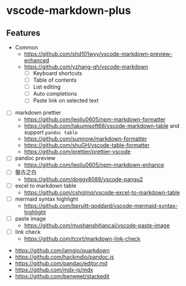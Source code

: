 # vscode-markdown-plus

## Features

- Common
  - https://github.com/shd101wyy/vscode-markdown-preview-enhanced
  - https://github.com/yzhang-gh/vscode-markdown
    - [ ] Keyboard shortcuts
    - [ ] Table of contents
    - [ ] List editing
    - [ ] Auto completions
    - [ ] Paste link on selected text
- [ ] markdown prettier
  - https://github.com/leoliu0605/npm-markdown-formatter
  - https://github.com/takumisoft68/vscode-markdown-table and support `pandoc table`
  - https://github.com/sumnow/markdown-formatter
  - https://github.com/shuGH/vscode-table-formatter
  - https://github.com/prettier/prettier-vscode
- [ ] pandoc preview
  - https://github.com/leoliu0605/npm-markdown-enhance
- [ ] 盤古之白
  - https://github.com/doggy8088/vscode-pangu2
- [ ] excel to markdown table
  - https://github.com/csholmq/vscode-excel-to-markdown-table
- [ ] mermaid syntax highlight
  - https://github.com/bpruitt-goddard/vscode-mermaid-syntax-highlight
- [ ] paste image
  - https://github.com/mushanshitiancai/vscode-paste-image
- [ ] link check
  - https://github.com/tcort/markdown-link-check
- https://github.com/iamgio/quarkdown
- https://github.com/hackmdio/pandoc.js
- https://github.com/pandao/editor.md
- https://github.com/mdx-js/mdx
- https://github.com/benweet/stackedit
